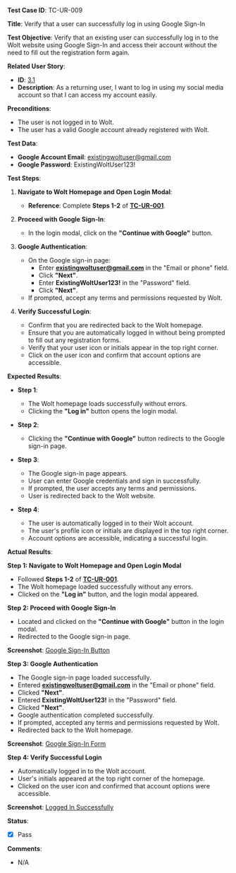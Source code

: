 **Test Case ID**: TC-UR-009

**Title**: Verify that a user can successfully log in using Google Sign-In

**Test Objective**: Verify that an existing user can successfully log in to the Wolt website using Google Sign-In and access their account without the need to fill out the registration form again.

**Related User Story**:

- **ID**: [3.1](../../../requirements/3_User_Stories.md#31-user-registration-and-login)
- **Description**: As a returning user, I want to log in using my social media account so that I can access my account easily.

**Preconditions**:

- The user is not logged in to Wolt.
- The user has a valid Google account already registered with Wolt.

**Test Data**:

- **Google Account Email**: existingwoltuser@gmail.com
- **Google Password**: ExistingWoltUser123!

**Test Steps**:

1. **Navigate to Wolt Homepage and Open Login Modal**:
   - **Reference**: Complete **Steps 1-2** of **[TC-UR-001](TC-UR-001_Successful_Email_Registration.md)**.

2. **Proceed with Google Sign-In**:
   - In the login modal, click on the **"Continue with Google"** button.

3. **Google Authentication**:
   - On the Google sign-in page:
     - Enter **existingwoltuser@gmail.com** in the "Email or phone" field.
     - Click **"Next"**.
     - Enter **ExistingWoltUser123!** in the "Password" field.
     - Click **"Next"**.
   - If prompted, accept any terms and permissions requested by Wolt.

4. **Verify Successful Login**:
   - Confirm that you are redirected back to the Wolt homepage.
   - Ensure that you are automatically logged in without being prompted to fill out any registration forms.
   - Verify that your user icon or initials appear in the top right corner.
   - Click on the user icon and confirm that account options are accessible.

**Expected Results**:

- **Step 1**:
  - The Wolt homepage loads successfully without errors.
  - Clicking the **"Log in"** button opens the login modal.

- **Step 2**:
  - Clicking the **"Continue with Google"** button redirects to the Google sign-in page.

- **Step 3**:
  - The Google sign-in page appears.
  - User can enter Google credentials and sign in successfully.
  - If prompted, the user accepts any terms and permissions.
  - User is redirected back to the Wolt website.

- **Step 4**:
  - The user is automatically logged in to their Wolt account.
  - The user's profile icon or initials are displayed in the top right corner.
  - Account options are accessible, indicating a successful login.

**Actual Results**:

**Step 1: Navigate to Wolt Homepage and Open Login Modal**

- Followed **Steps 1-2** of **[TC-UR-001](TC-UR-001_Successful_Email_Registration.md)**.
- The Wolt homepage loaded successfully without any errors.
- Clicked on the **"Log in"** button, and the login modal appeared.

**Step 2: Proceed with Google Sign-In**

- Located and clicked on the **"Continue with Google"** button in the login modal.
- Redirected to the Google sign-in page.

**Screenshot**: [Google Sign-In Button](../../images/TC-UR/TC-UR-009/TC-UR-009_Google_Signin_Button.png)

**Step 3: Google Authentication**

- The Google sign-in page loaded successfully.
- Entered **existingwoltuser@gmail.com** in the "Email or phone" field.
- Clicked **"Next"**.
- Entered **ExistingWoltUser123!** in the "Password" field.
- Clicked **"Next"**.
- Google authentication completed successfully.
- If prompted, accepted any terms and permissions requested by Wolt.
- Redirected back to the Wolt homepage.

**Screenshot**: [Google Sign-In Form](../../images/TC-UR/TC-UR-009/TC-UR-009_Google_Signin_Page.png)

**Step 4: Verify Successful Login**

- Automatically logged in to the Wolt account.
- User's initials appeared at the top right corner of the homepage.
- Clicked on the user icon and confirmed that account options were accessible.

**Screenshot**: [Logged In Successfully](../../images/TC-UR/TC-UR-009/TC-UR-009_Logged_In.png)

**Status**:

- [X] Pass

**Comments**:

- N/A